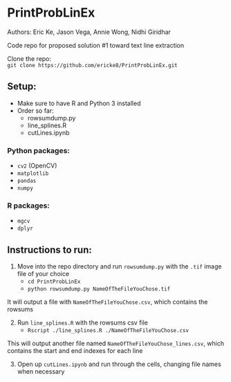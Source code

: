 # PrintProbLinEx
Authors: Eric Ke, Jason Vega, Annie Wong, Nidhi Giridhar

Code repo for proposed solution #1 toward text line extraction

Clone the repo:  
`git clone https://github.com/ericke8/PrintProbLinEx.git`

## Setup:
- Make sure to have R and Python 3 installed
- Order so far:
    - rowsumdump.py
    - line_splines.R
    - cutLines.ipynb
    
### Python packages:
- `cv2` (OpenCV)
- `matplotlib`
- `pandas`
- `numpy`

### R packages:
- `mgcv`
- `dplyr`


## Instructions to run:
1. Move into the repo directory and run `rowsumdump.py` with the `.tif` image file of your choice
    - `cd PrintProbLinEx`
    - `python rowsumdump.py NameOfTheFileYouChose.tif`
    
It will output a file with `NameOfTheFileYouChose.csv`, which contains the rowsums

2. Run `line_splines.R` with the rowsums csv file
    - `Rscript ./line_splines.R ./NameOfTheFileYouChose.csv`  
    
This will output another file named `NameOfTheFileYouChose_lines.csv`, which contains the start and end indexes for each line

3. Open up `cutLines.ipynb` and run through the cells, changing file names when necessary
